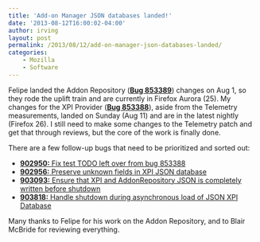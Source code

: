 ```yaml
---
title: 'Add-on Manager JSON databases landed!'
date: '2013-08-12T16:00:02-04:00'
author: irving
layout: post
permalink: /2013/08/12/add-on-manager-json-databases-landed/
categories:
    - Mozilla
    - Software
---
```


Felipe landed the Addon Repository ([**Bug 853389**](https://bugzilla.mozilla.org/show_bug.cgi?id=853389)) changes on Aug 1, so they rode the uplift train and are currently in Firefox Aurora (25). My changes for the XPI Provider ([**Bug 853388**](https://bugzilla.mozilla.org/show_bug.cgi?id=853388)), aside from the Telemetry measurements, landed on Sunday (Aug 11) and are in the latest nightly (Firefox 26). I still need to make some changes to the Telemetry patch and get that through reviews, but the core of the work is finally done.

There are a few follow-up bugs that need to be prioritized and sorted out:

- <span class="summ" id="902950">[ **902950:** <span class="summ_text">Fix test TODO left over from bug 853388</span>](https://bugzilla.mozilla.org/show_bug.cgi?id=902950)</span>
- <span class="summ" id="902956">[ **902956:** <span class="summ_text">Preserve unknown fields in XPI JSON database</span>](https://bugzilla.mozilla.org/show_bug.cgi?id=902956)</span>
- <span class="summ" id="903093">[ **903093:** <span class="summ_text">Ensure that XPI and AddonRepository JSON is completely written before shutdown</span>](https://bugzilla.mozilla.org/show_bug.cgi?id=903093)</span>
- <span class="summ" id="903818">[ **903818:** <span class="summ_text">Handle shutdown during asynchronous load of JSON XPI Database</span>](https://bugzilla.mozilla.org/show_bug.cgi?id=903818)</span>

Many thanks to Felipe for his work on the Addon Repository, and to Blair McBride for reviewing everything.
